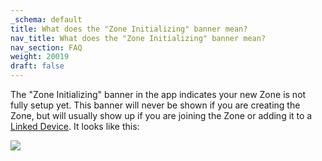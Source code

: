 ```yaml
---
_schema: default
title: What does the "Zone Initializing" banner mean?
nav_title: What does the "Zone Initializing" banner mean?
nav_section: FAQ
weight: 20019
draft: false
---
```

The "Zone Initializing" banner in the app indicates your new Zone is not fully setup yet.  This banner will never be shown if you are creating the Zone, but will usually show up if you are joining the Zone or adding it to a <a href="/docs/using/linked-devices/" target="_blank" rel="noopener">Linked Device</a>.  It looks like this:

![](/uploads/image-99.png)

&nbsp;